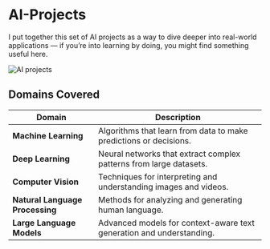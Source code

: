 # AI-Projects
I put together this set of AI projects as a way to dive deeper into real-world applications — if you’re into learning by doing, you might find something useful here.

![AI projects](https://github.com/user-attachments/assets/5e685c14-4d53-4f91-8dd9-0e8733b3046c)

## Domains Covered

| Domain                     | Description                                                         |
|----------------------------|---------------------------------------------------------------------|
| **Machine Learning**       | Algorithms that learn from data to make predictions or decisions.   |
| **Deep Learning**          | Neural networks that extract complex patterns from large datasets.  |
| **Computer Vision**        | Techniques for interpreting and understanding images and videos.    |
| **Natural Language Processing** | Methods for analyzing and generating human language.         |
| **Large Language Models**  | Advanced models for context-aware text generation and understanding.|



